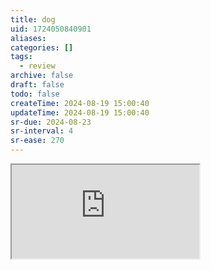 ```yaml
---
title: dog
uid: 1724050840901
aliases:
categories: []
tags:
  - review
archive: false
draft: false
todo: false
createTime: 2024-08-19 15:00:40
updateTime: 2024-08-19 15:00:40
sr-due: 2024-08-23
sr-interval: 4
sr-ease: 270
---
```


<iframe
  class="iframe_full"
  src="https://dict.youdao.com/result?word=dog&lang=en"
>
</iframe>
